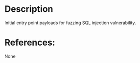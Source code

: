 # Description
Initial entry point payloads for fuzzing SQL injection vulnerability.

# References:

None